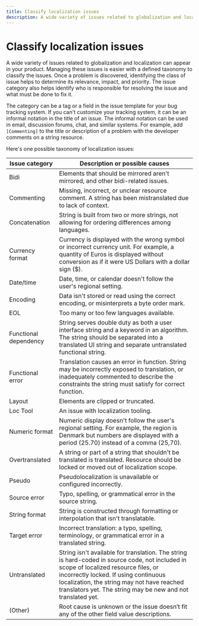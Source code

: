 ```yaml
---
title: Classify localization issues
description: A wide variety of issues related to globalization and localization can appear in your product. Managing these issues is easier with a taxonomy to classify the issues.
--- 
```


# Classify localization issues

A wide variety of issues related to globalization and localization can appear in your product.
Managing these issues is easier with a defined taxonomy to classify the issues.
Once a problem is discovered, identifying the class of issue helps to determine its relevance, impact, and priority.
The issue category also helps identify who is responsible for resolving the issue and what must be done to fix it.

The category can be a tag or a field in the issue template for your bug tracking system.
If you can't customize your tracking system, it can be an informal notation in the title of an issue.
The informal notation can be used in email, discussion forums, chat, and similar systems.
For example, add `[Commenting]` to the title or description of a problem with the developer comments on a string resource.

Here's one possible taxonomy of localization issues:

| Issue category        | Description or possible causes |
| --------------------- | ----------- |
| Bidi                  | Elements that should be mirrored aren't mirrored, and other bidi-related issues. |
| Commenting            | Missing, incorrect, or unclear resource comment. A string has been mistranslated due to lack of context. |
| Concatenation         | String is built from two or more strings, not allowing for ordering differences among languages. |
| Currency format       | Currency is displayed with the wrong symbol or incorrect currency unit. For example, a quantity of Euros is displayed without conversion as if it were US Dollars with a dollar sign ($). |
| Date/time             | Date, time, or calendar doesn't follow the user's regional setting. |
| Encoding              | Data isn't stored or read using the correct encoding, or misinterprets a byte order mark. |
| EOL                   | Too many or too few languages available. |
| Functional dependency | String serves double duty as both a user interface string and a keyword in an algorithm. The string should be separated into a translated UI string and separate untranslated functional string. |
| Functional error      | Translation causes an error in function. String may be incorrectly exposed to translation, or inadequately commented to describe the constraints the string must satisfy for correct function. |
| Layout                | Elements are clipped or truncated. |
| Loc Tool              | An issue with localization tooling. |
| Numeric format        | Numeric display doesn't follow the user's regional setting. For example, the region is Denmark but numbers are displayed with a period (25.70) instead of a comma (25,70). |
| Overtranslated        | A string or part of a string that shouldn't be translated is translated. Resource should be locked or moved out of localization scope. |
| Pseudo                | Pseudolocalization is unavailable or configured incorrectly. |
| Source error          | Typo, spelling, or grammatical error in the source string. |
| String format         | String is constructed through formatting or interpolation that isn't translatable. |
| Target error          | Incorrect translation: a typo, spelling, terminology, or grammatical error in a translated string. |
| Untranslated          | String isn't available for translation. The string is hard-coded in source code, not included in scope of localized resource files, or incorrectly locked. If using continuous localization, the string may not have reached translators yet. The string may be new and not translated yet. |
| (Other)               | Root cause is unknown or the issue doesn’t fit any of the other field value descriptions. |
